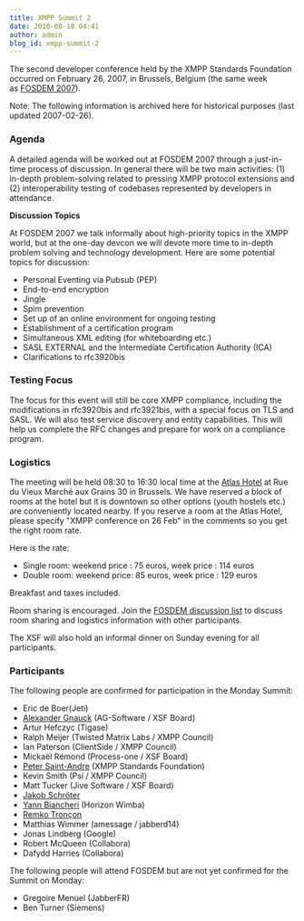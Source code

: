 ```yaml
---
title: XMPP Summit 2
date: 2010-08-10 04:41
author: admin
blog_id: xmpp-summit-2
---
```


The second developer conference held by the XMPP Standards Foundation occurred on February 26, 2007, in Brussels, Belgium (the same week as [FOSDEM 2007](http://www.fosdem.org/)).

Note: The following information is archived here for historical purposes (last updated 2007-02-26).

### Agenda
A detailed agenda will be worked out at FOSDEM 2007 through a just-in-time process of discussion. In general there will be two main activities: (1) in-depth problem-solving related to pressing XMPP protocol extensions and (2) interoperability testing of codebases represented by developers in attendance.

**Discussion Topics**

At FOSDEM 2007 we talk informally about high-priority topics in the XMPP world, but at the one-day devcon we will devote more time to in-depth problem solving and technology development. Here are some potential topics for discussion:

-   Personal Eventing via Pubsub (PEP)
-   End-to-end encryption
-   Jingle
-   Spim prevention
-   Set up of an online environment for ongoing testing
-   Establishment of a certification program
-   Simultaneous XML editing (for whiteboarding etc.)
-   SASL EXTERNAL and the Intermediate Certification Authority (ICA)
-   Clarifications to rfc3920bis

### Testing Focus
The focus for this event will still be core XMPP compliance, including the modifications in rfc3920bis and rfc3921bis, with a special focus on TLS and SASL. We will also test service discovery and entity capabilities. This will help us complete the RFC changes and prepare for work on a compliance program.

### Logistics
The meeting will be held 08:30 to 16:30 local time at the [Atlas Hotel](http://www.atlas-hotel.be/) at Rue du Vieux Marché aux Grains 30 in Brussels. We have reserved a block of rooms at the hotel but it is downtown so other options (youth hostels etc.) are conveniently located nearby. If you reserve a room at the Atlas Hotel, please specify "XMPP conference on 26 Feb" in the comments so you get the right room rate.

Here is the rate:

-   Single room: weekend price : 75 euros, week price : 114 euros
-   Double room: weekend price: 85 euros, week price : 129 euros

Breakfast and taxes included.

Room sharing is encouraged. Join the [FOSDEM discussion list](http://mail.jabber.org/mailman/listinfo/fosdem) to discuss room sharing and logistics information with other participants.

The XSF will also hold an informal dinner on Sunday evening for all participants.

### Participants
The following people are confirmed for participation in the Monday Summit:

-   Eric de Boer(Jeti)
-   [Alexander Gnauck](xmpp:gnauck@myjabber.net "xmpp:gnauck@myjabber.net") (AG-Software / XSF Board)
-   Artur Hefczyc (Tigase)
-   Ralph Meijer (Twisted Matrix Labs / XMPP Council)
-   Ian Paterson (ClientSide / XMPP Council)
-   Mickaël Rémond (Process-one / XSF Board)
-   [Peter Saint-Andre](xmpp:stpeter@jabber.org "xmpp:stpeter@jabber.org") (XMPP Standards Foundation)
-   Kevin Smith (Psi / XMPP Council)
-   Matt Tucker (Jive Software / XSF Board)
-   [Jakob Schröter](xmpp:js@camaya.net "xmpp:js@camaya.net")
-   [Yann Biancheri](xmpp:yann.biancheri@gmail.com "xmpp:yann.biancheri@gmail.com") (Horizon Wimba)
-   [Remko Tronçon](http://el-tramo.be/about/ "http://el-tramo.be/about/")
-   Matthias Wimmer (amessage / jabberd14)
-   Jonas Lindberg (Google)
-   Robert McQueen (Collabora)
-   Dafydd Harries (Collabora)

The following people will attend FOSDEM but are not yet confirmed for the Summit on Monday:

-   Gregoire Menuel (JabberFR)
-   Ben Turner (Siemens)
